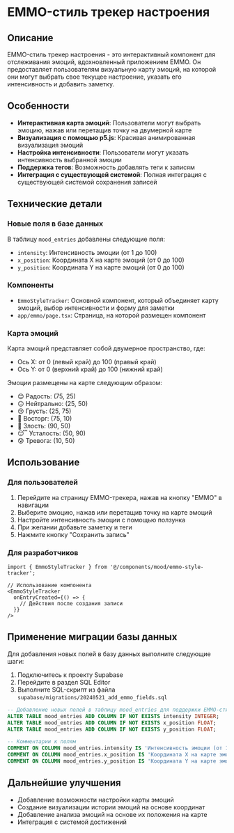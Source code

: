 # EMMO-стиль трекер настроения

## Описание

EMMO-стиль трекер настроения - это интерактивный компонент для отслеживания эмоций, вдохновленный приложением EMMO. Он предоставляет пользователям визуальную карту эмоций, на которой они могут выбрать свое текущее настроение, указать его интенсивность и добавить заметку.

## Особенности

- **Интерактивная карта эмоций**: Пользователи могут выбрать эмоцию, нажав или перетащив точку на двумерной карте
- **Визуализация с помощью p5.js**: Красивая анимированная визуализация эмоций
- **Настройка интенсивности**: Пользователи могут указать интенсивность выбранной эмоции
- **Поддержка тегов**: Возможность добавлять теги к записям
- **Интеграция с существующей системой**: Полная интеграция с существующей системой сохранения записей

## Технические детали

### Новые поля в базе данных

В таблицу `mood_entries` добавлены следующие поля:

- `intensity`: Интенсивность эмоции (от 1 до 100)
- `x_position`: Координата X на карте эмоций (от 0 до 100)
- `y_position`: Координата Y на карте эмоций (от 0 до 100)

### Компоненты

- `EmmoStyleTracker`: Основной компонент, который объединяет карту эмоций, выбор интенсивности и форму для заметки
- `app/emmo/page.tsx`: Страница, на которой размещен компонент

### Карта эмоций

Карта эмоций представляет собой двумерное пространство, где:

- Ось X: от 0 (левый край) до 100 (правый край)
- Ось Y: от 0 (верхний край) до 100 (нижний край)

Эмоции размещены на карте следующим образом:

- 😊 Радость: (75, 25)
- 😐 Нейтрально: (25, 50)
- 😢 Грусть: (25, 75)
- 🥳 Восторг: (75, 10)
- 😤 Злость: (90, 50)
- 😴 Усталость: (50, 90)
- 😰 Тревога: (10, 50)

## Использование

### Для пользователей

1. Перейдите на страницу EMMO-трекера, нажав на кнопку "EMMO" в навигации
2. Выберите эмоцию, нажав или перетащив точку на карте эмоций
3. Настройте интенсивность эмоции с помощью ползунка
4. При желании добавьте заметку и теги
5. Нажмите кнопку "Сохранить запись"

### Для разработчиков

```tsx
import { EmmoStyleTracker } from '@/components/mood/emmo-style-tracker';

// Использование компонента
<EmmoStyleTracker
  onEntryCreated={() => {
    // Действия после создания записи
  }}
/>
```

## Применение миграции базы данных

Для добавления новых полей в базу данных выполните следующие шаги:

1. Подключитесь к проекту Supabase
2. Перейдите в раздел SQL Editor
3. Выполните SQL-скрипт из файла `supabase/migrations/20240521_add_emmo_fields.sql`

```sql
-- Добавление новых полей в таблицу mood_entries для поддержки EMMO-стиля трекера
ALTER TABLE mood_entries ADD COLUMN IF NOT EXISTS intensity INTEGER;
ALTER TABLE mood_entries ADD COLUMN IF NOT EXISTS x_position FLOAT;
ALTER TABLE mood_entries ADD COLUMN IF NOT EXISTS y_position FLOAT;

-- Комментарии к полям
COMMENT ON COLUMN mood_entries.intensity IS 'Интенсивность эмоции (от 1 до 100)';
COMMENT ON COLUMN mood_entries.x_position IS 'Координата X на карте эмоций (от 0 до 100)';
COMMENT ON COLUMN mood_entries.y_position IS 'Координата Y на карте эмоций (от 0 до 100)';
```

## Дальнейшие улучшения

- Добавление возможности настройки карты эмоций
- Создание визуализации истории эмоций на основе координат
- Добавление анализа эмоций на основе их положения на карте
- Интеграция с системой достижений
